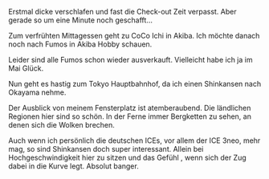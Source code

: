 Erstmal dicke verschlafen und fast die Check-out Zeit verpasst. Aber gerade so um eine Minute noch geschafft...

Zum verfrühten Mittagessen geht zu CoCo Ichi in Akiba. Ich möchte danach noch nach Fumos in Akiba Hobby schauen.

Leider sind alle Fumos schon wieder ausverkauft. Vielleicht habe ich ja im Mai Glück.

Nun geht es hastig zum Tokyo Hauptbahnhof, da ich einen Shinkansen nach Okayama nehme. 

Der Ausblick von meinem Fensterplatz ist atemberaubend. Die ländlichen Regionen hier sind so schön. In der Ferne immer Bergketten zu sehen, an denen sich die Wolken brechen.

Auch wenn ich persönlich die deutschen ICEs, vor allem der ICE 3neo, mehr mag, so sind Shinkansen doch super interessant. Allein bei Hochgeschwindigkeit hier zu sitzen und das Gefühl , wenn sich der Zug dabei in die Kurve legt. Absolut banger.